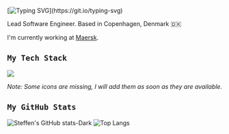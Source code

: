 [![Typing SVG](https://readme-typing-svg.herokuapp.com?color=258F76&lines=Hello,+I+am+Steffen;Bonjour,+je+m'appele+Steffen;Tere,+ma+olen+Steffen;Tjena,+jag+är+Steffen;Hej,+jeg+hedder+Steffen;)](https://git.io/typing-svg)

Lead Software Engineer. Based in Copenhagen, Denmark 🇩🇰

I'm currently working at [Maersk](https://www.maersk.com/).

## `My Tech Stack`
![](https://skillicons.dev/icons?i=kafka,go,azure,docker,kubernetes,git,github,githubactions,prometheus,grafana,java,spring,gradle,maven,elasticsearch,linux,postgres,jenkins,postman,bash,md,regex,cs,dotnet,py,typescript,html,react,redux,js,jest,css,sass,styledcomponents,bootstrap,electron,webpack&theme=dark&perline=10)

_Note: Some icons are missing, I will add them as soon as they are available._

## `My GitHub Stats`
![Steffen's GitHub stats-Dark](https://github-readme-stats.vercel.app/api?username=steffen-karlsson&show_icons=true&theme=solarized-dark&count_private=true#gh-dark-mode-only)
![Top Langs](https://github-readme-stats.vercel.app/api/top-langs/?username=steffen-karlsson&layout=compact&theme=solarized-dark&langs_count=8&count_private=true#gh-dark-mode-only)
